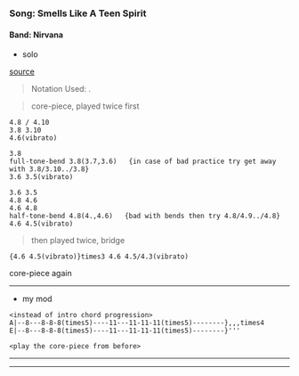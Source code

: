 
### Song: Smells Like A Teen Spirit
#### Band: Nirvana

* solo

[source](https://www.youtube.com/watch?v=0gTkbrHM9Cg)

> Notation Used: <String>.<Fret>

> core-piece, played twice first

```
4.8 / 4.10
3.8 3.10
4.6(vibrato)

3.8
full-tone-bend 3.8(3.7,3.6)   {in case of bad practice try get away with 3.8/3.10../3.8}
3.6 3.5(vibrato)

3.6 3.5
4.8 4.6
4.6 4.8
half-tone-bend 4.8(4.,4.6)   {bad with bends then try 4.8/4.9../4.8}
4.6 4.5(vibrato)

```

> then played twice, bridge

```
{4.6 4.5(vibrato)}times3 4.6 4.5/4.3(vibrato)
```

core-piece again

---

* my mod

```
<instead of intro chord progression>
A|--8---8-8-8(times5)----11---11-11-11(times5)--------},,,times4
E|--8---8-8-8(times5)----11---11-11-11(times5)--------}'''

<play the core-piece from before>

```

---
---
